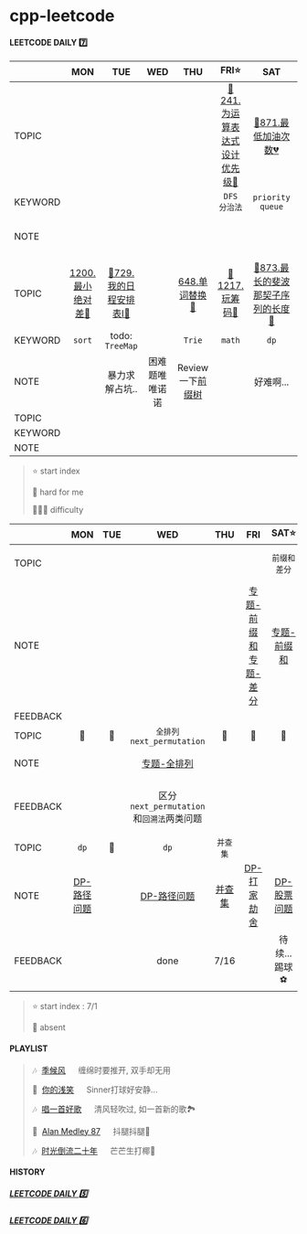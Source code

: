 # cpp-leetcode

#### LEETCODE DAILY 7️⃣

|       |MON|TUE|WED|THU|FRI⭐|SAT|SUN|
|  ---  |:-:|:-:|:-:|:-:|:-:|:-:|:-:|
|TOPIC  |   |   |   |   |[📌241.为运算表达式设计优先级🧡](/workspace/241.%E4%B8%BA%E8%BF%90%E7%AE%97%E8%A1%A8%E8%BE%BE%E5%BC%8F%E8%AE%BE%E8%AE%A1%E4%BC%98%E5%85%88%E7%BA%A7.cpp)|[📌871.最低加油次数💔](/workspace/871.%E6%9C%80%E4%BD%8E%E5%8A%A0%E6%B2%B9%E6%AC%A1%E6%95%B0.cpp)|[📌556.下一个更大元素Ⅲ🧡](/workspace/556.%E4%B8%8B%E4%B8%80%E4%B8%AA%E6%9B%B4%E5%A4%A7%E5%85%83%E7%B4%A0-iii.cpp)|
|KEYWORD|   |   |   |   |`DFS`<br>`分治法`|`priority queue`|`next_permutation`|
|NOTE   |   |   |   |   |   |   |~~todo: 手写全排列..写过忘了~~<br/>[专题-全排列](/markdown/%E4%B8%93%E9%A2%98%20-%20%E5%85%A8%E6%8E%92%E5%88%97.md)|
|TOPIC|[1200.最小绝对差💚](/workspace/1200.%E6%9C%80%E5%B0%8F%E7%BB%9D%E5%AF%B9%E5%B7%AE.cpp)|[📌729.我的日程安排表Ⅰ🧡](/workspace/729.%E6%88%91%E7%9A%84%E6%97%A5%E7%A8%8B%E5%AE%89%E6%8E%92%E8%A1%A8-i.cpp)|   |[648.单词替换🧡](/workspace/648.%E5%8D%95%E8%AF%8D%E6%9B%BF%E6%8D%A2.cpp)|[📌1217.玩筹码💚](/workspace/1217.%E7%8E%A9%E7%AD%B9%E7%A0%81.cpp)|[📌873.最长的斐波那契子序列的长度🧡](/markdown/LC873.%20%E6%9C%80%E9%95%BF%E7%9A%84%E6%96%90%E6%B3%A2%E9%82%A3%E5%A5%91%E5%AD%90%E5%BA%8F%E5%88%97%E7%9A%84%E9%95%BF%E5%BA%A6.md)|
|KEYWORD|`sort`|todo: `TreeMap`|   |`Trie`|`math`|`dp`|   |
|NOTE   |   |暴力求解占坑..|困难题唯唯诺诺|Review一下[前缀树](/markdown/%E4%B8%93%E9%A2%98%20-%20Trie.md)|   |好难啊...|   |
|TOPIC  |   |   |   |   |   |   |   |
|KEYWORD|   |   |   |   |   |   |   |
|NOTE   |   |   |   |   |   |   |   |


> ⭐ start index   
> 
> 📌 hard for me        
> 
> 💚🧡💔 difficulty



|        |MON|TUE|WED|THU|FRI|SAT⭐|SUN|
|  ---   |:-:|:-:|:-:|:-:|:-:|:-:|:-:|
|TOPIC   |   |   |   |   |   |`前缀和` <br/> `差分`|`二维前缀和` <br/> `周赛`|
|NOTE    |   |   |   |   |[专题-前缀和](/markdown/%E4%B8%93%E9%A2%98%20-%20%E5%89%8D%E7%BC%80%E5%92%8C.md) <br/> [专题-差分](/markdown/%E4%B8%93%E9%A2%98%20-%20%E5%B7%AE%E5%88%86.md)|[专题-前缀和](https://github.com/MyLeetCodeRecord/cpp-leetcode/blob/master/markdown/%E4%B8%93%E9%A2%98%20-%20%E5%89%8D%E7%BC%80%E5%92%8C.md#%E4%BA%8C%E7%BB%B4%E5%89%8D%E7%BC%80%E5%92%8C)|[Weekly 1](/record/July-Weekly-1.md)|
|FEEDBACK|   |   |   |   |   |   |   |
|TOPIC|📅|📅|`全排列` <br/> `next_permutation`|📅|📅|📅|`dp`|
|NOTE |   |   |[专题-全排列](/markdown/%E4%B8%93%E9%A2%98%20-%20%E5%85%A8%E6%8E%92%E5%88%97.md)|    |   |   |[DP-路径问题](/markdown/%E4%B8%93%E9%A2%98%20-%20DP%20-%20%E8%B7%AF%E5%BE%84%E9%97%AE%E9%A2%98.md)|
|FEEDBACK|   |   |区分`next_permutation`和`回溯法`两类问题|   |   |   |TODO:有空可以补个周赛|
|TOPIC   |`dp`|📅|`dp`|`并查集`|   |   |   |
|NOTE    |[DP-路径问题](/markdown/%E4%B8%93%E9%A2%98%20-%20DP%20-%20%E8%B7%AF%E5%BE%84%E9%97%AE%E9%A2%98.md)|   |[DP-路径问题](/markdown/%E4%B8%93%E9%A2%98%20-%20DP%20-%20%E8%B7%AF%E5%BE%84%E9%97%AE%E9%A2%98.md)|[并查集](/markdown/%E4%B8%93%E9%A2%98%20-%20%E5%B9%B6%E6%9F%A5%E9%9B%86.md)|[DP-打家劫舍](/markdown/%E4%B8%93%E9%A2%98%20-%20DP%20-%20%E5%BC%BA%E7%9B%97%E9%97%AE%E9%A2%98.md)<br/>|[DP-股票问题](/markdown/%E4%B8%93%E9%A2%98%20-%20DP%20-%20%E8%82%A1%E7%A5%A8%E9%97%AE%E9%A2%98.md)|[DP-股票问题](/markdown/%E4%B8%93%E9%A2%98%20-%20DP%20-%20%E8%82%A1%E7%A5%A8%E9%97%AE%E9%A2%98.md)
|FEEDBACK|   |   |done|7/16|   |待续...踢球⚽|done<br>又是没周赛的一周呢|



> ⭐ start index : 7/1
> 
> 📅 absent


#### PLAYLIST
> 🎶&nbsp; [季候风](https://c.y.qq.com/base/fcgi-bin/u?__=d1qdCO)  &emsp; 缠绵时要推开, 双手却无用
> 
> 🎵&nbsp; [你的浅笑](https://c.y.qq.com/base/fcgi-bin/u?__=6zkUD) &emsp; Sinner打球好安静...
> 
> 🎶&nbsp; [唱一首好歌](https://c.y.qq.com/base/fcgi-bin/u?__=2XYeI7CGfNKc) &emsp; 清风轻吹过, 如一首新的歌🏞️
> 
> 🎵&nbsp; [Alan Medley 87](https://c.y.qq.com/base/fcgi-bin/u?__=yeo4QEf) &emsp; 抖腿抖腿🎉
>
> 🎶&nbsp; [时光倒流二十年](https://c.y.qq.com/base/fcgi-bin/u?__=E8241h) &emsp; 芒芒生打椰🥤



#### HISTORY

##### [LEETCODE DAILY 5️⃣](/record/2022-05.md)

##### [LEETCODE DAILY 6️⃣](/record/2022-06.md)